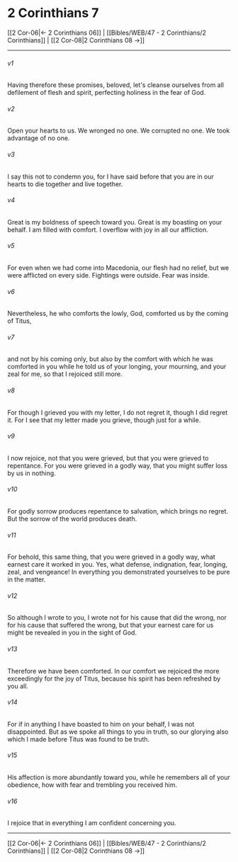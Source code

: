 # 2 Corinthians 7

[[2 Cor-06|← 2 Corinthians 06]] | [[Bibles/WEB/47 - 2 Corinthians/2 Corinthians]] | [[2 Cor-08|2 Corinthians 08 →]]
***



###### v1 
Having therefore these promises, beloved, let's cleanse ourselves from all defilement of flesh and spirit, perfecting holiness in the fear of God. 

###### v2 
Open your hearts to us. We wronged no one. We corrupted no one. We took advantage of no one. 

###### v3 
I say this not to condemn you, for I have said before that you are in our hearts to die together and live together. 

###### v4 
Great is my boldness of speech toward you. Great is my boasting on your behalf. I am filled with comfort. I overflow with joy in all our affliction. 

###### v5 
For even when we had come into Macedonia, our flesh had no relief, but we were afflicted on every side. Fightings were outside. Fear was inside. 

###### v6 
Nevertheless, he who comforts the lowly, God, comforted us by the coming of Titus, 

###### v7 
and not by his coming only, but also by the comfort with which he was comforted in you while he told us of your longing, your mourning, and your zeal for me, so that I rejoiced still more. 

###### v8 
For though I grieved you with my letter, I do not regret it, though I did regret it. For I see that my letter made you grieve, though just for a while. 

###### v9 
I now rejoice, not that you were grieved, but that you were grieved to repentance. For you were grieved in a godly way, that you might suffer loss by us in nothing. 

###### v10 
For godly sorrow produces repentance to salvation, which brings no regret. But the sorrow of the world produces death. 

###### v11 
For behold, this same thing, that you were grieved in a godly way, what earnest care it worked in you. Yes, what defense, indignation, fear, longing, zeal, and vengeance! In everything you demonstrated yourselves to be pure in the matter. 

###### v12 
So although I wrote to you, I wrote not for his cause that did the wrong, nor for his cause that suffered the wrong, but that your earnest care for us might be revealed in you in the sight of God. 

###### v13 
Therefore we have been comforted. In our comfort we rejoiced the more exceedingly for the joy of Titus, because his spirit has been refreshed by you all. 

###### v14 
For if in anything I have boasted to him on your behalf, I was not disappointed. But as we spoke all things to you in truth, so our glorying also which I made before Titus was found to be truth. 

###### v15 
His affection is more abundantly toward you, while he remembers all of your obedience, how with fear and trembling you received him. 

###### v16 
I rejoice that in everything I am confident concerning you.

***
[[2 Cor-06|← 2 Corinthians 06]] | [[Bibles/WEB/47 - 2 Corinthians/2 Corinthians]] | [[2 Cor-08|2 Corinthians 08 →]]
